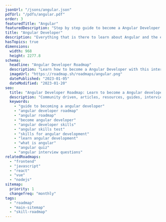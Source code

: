 ```yaml
---
jsonUrl: "/jsons/angular.json"
pdfUrl: "/pdfs/angular.pdf"
order: 3
featuredTitle: "Angular"
featuredDescription: "Step by step guide to become a Angular Developer in 2023"
title: "Angular Developer"
description: "Everything that is there to learn about Angular and the ecosystem in 2023."
hasTopics: true
dimensions:
  width: 968
  height: 2277.8
schema:
  headline: "Angular Developer Roadmap"
  description: "Learn how to become a Angular Developer with this interactive step by step guide in 2023. We also have resources and short descriptions attached to the roadmap items so you can get everything you want to learn in one place."
  imageUrl: "https://roadmap.sh/roadmaps/angular.png"
  datePublished: "2023-01-05"
  dateModified: "2023-01-20"
seo:
  title: "Angular Developer Roadmap: Learn to become a Angular developer"
  description: "Community driven, articles, resources, guides, interview questions, quizzes for angular development. Learn to become a modern Angular developer by following the steps, skills, resources and guides listed in this roadmap."
  keywords:
    - "guide to becoming a angular developer"
    - "angular developer roadmap"
    - "angular roadmap"
    - "become angular developer"
    - "angular developer skills"
    - "angular skills test"
    - "skills for angular development"
    - "learn angular development"
    - "what is angular"
    - "angular quiz"
    - "angular interview questions"
relatedRoadmaps:
  - "frontend"
  - "javascript"
  - "react"
  - "vue"
  - "nodejs"
sitemap:
  priority: 1
  changefreq: "monthly"
tags:
  - "roadmap"
  - "main-sitemap"
  - "skill-roadmap"
---
```


